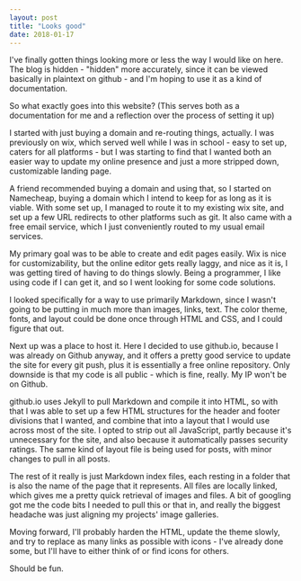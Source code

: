 ```yaml
---
layout: post
title: "Looks good"
date: 2018-01-17
---
```


I've finally gotten things looking more or less the way I would like on here. The blog is hidden - "hidden" more accurately, since it can be viewed basically in plaintext on github - and I'm hoping to use it as a kind of documentation. 

So what exactly goes into this website? (This serves both as a documentation for me and a reflection over the process of setting it up)

I started with just buying a domain and re-routing things, actually. I was previously on wix, which served well while I was in school - easy to set up, caters for all platforms - but I was starting to find that I wanted both an easier way to update my online presence and just a more stripped down, customizable landing page. 

A friend recommended buying a domain and using that, so I started on Namecheap, buying a domain which I intend to keep for as long as it is viable. With some set up, I managed to route it to my existing wix site, and set up a few URL redirects to other platforms such as git. It also came with a free email service, which I just conveniently routed to my usual email services. 

My primary goal was to be able to create and edit pages easily. Wix is nice for customizability, but the online editor gets really laggy, and nice as it is, I was getting tired of having to do things slowly. Being a programmer, I like using code if I can get it, and so I went looking for some code solutions. 

I looked specifically for a way to use primarily Markdown, since I wasn't going to be putting in much more than images, links, text. The color theme, fonts, and layout could be done once through HTML and CSS, and I could figure that out.

Next up was a place to host it. Here I decided to use github.io, because I was already on Github anyway, and it offers a pretty good service to update the site for every git push, plus it is essentially a free online repository. Only downside is that my code is all public - which is fine, really. My IP won't be on Github.

github.io uses Jekyll to pull Markdown and compile it into HTML, so with that I was able to set up a few HTML structures for the header and footer divisions that I wanted, and combine that into a layout that I would use across most of the site. I opted to strip out all JavaScript, partly because it's unnecessary for the site, and also because it automatically passes security ratings. The same kind of layout file is being used for posts, with minor changes to pull in all posts.

The rest of it really is just Markdown index files, each resting in a folder that is also the name of the page that it represents. All files are locally linked, which gives me a pretty quick retrieval of images and files. A bit of googling got me the code bits I needed to pull this or that in, and really the biggest headache was just aligning my projects' image galleries. 

Moving forward, I'll probably harden the HTML, update the theme slowly, and try to replace as many links as possible with icons - I've already done some, but I'll have to either think of or find icons for others. 

Should be fun. 
